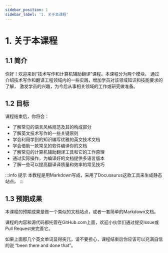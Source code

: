 ```yaml
---
sidebar_position: 1
sidebar_label: '1. 关于本课程'
---
```


# 1. 关于本课程

## 1.1 简介

你好！欢迎来到“技术写作和计算机辅助翻译”课程。本课程分为两个模块，
通过介绍技术写作和翻译工程领域内的一些实践，增加学员对该领域知识和技能要求的了解，
激发学员的兴趣，为今后从事相关领域的工作或研究做准备。

## 1.2 目标

课程结束后，你将会：

- 了解常见的语言风格规范及其的构成部分
- 了解英文技术写作的一些关键原则
- 学会利用学到的知识编写优雅的英文技术文档
- 学会借助一款常见的软件编译你的文档
- 了解常见的计算机辅助翻译工具和它的工作原理
- 通过实际操作，为编译好的文档提供多语言版本
- 了解一些可以提高翻译译质量和效率的常见技巧

:::info 提示
本教程是用Markdown写成，采用了Docusaurus这款工具来生成静态站点。
:::

## 1.3 预期成果

本课程的预期成果是做一个类似的文档站点，或者一套简单的Markdown文档。

课程的内容和源代码都托管在GitHub.com上面，欢迎小伙伴们通过提交Issue或Pull Request来完善它。

如果上面那几个英文单词显得突兀，请不要担心，课程结束后你应该可以充满自信的说
“been there and done that”。
